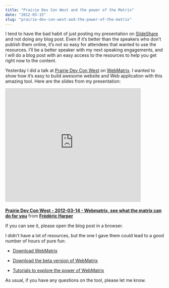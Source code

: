 ```yaml
---
title: "Prairie Dev Con West and the power of the Matrix"
date: "2012-03-15"
slug: "prairie-dev-con-west-and-the-power-of-the-matrix"
---
```


I tend to have the bad habit of just posting my presentation on [SlideShare](https://www.slideshare.net/fredericharper) and not doing any blog post. Even if it’s better than the speakers who don’t publish them online, it’s not so easy for attendees that wanted to use the resources. I’ll be a better speaker with my next speaking engagements, and I will do a blog post with an easy access to the resources to help you get right now to the content.

Yesterday I did a talk at [Prairie Dev Con West](https://www.prairiedevcon.com/) on [WebMatrix](https://www.microsoft.com/web/webmatrix/). I wanted to show how it’s easy to build awesome website and Web application with this amazing tool. Here are the slides from my presentation:

<iframe src="https://www.slideshare.net/slideshow/embed_code/key/b0XYYA5cDS9fLo" width="427" height="356" frameborder="0" marginwidth="0" marginheight="0" scrolling="no" style="border:1px solid #CCC;border-width:1px;margin-bottom:5px;max-width:100%" allowfullscreen></iframe>

**[Prairie Dev Con West - 2012-03-14 - Webmatrix, see what the matrix can do for you](https://www.slideshare.net/fredericharper/prairie-dev-con-west-20120314-webmatrix-see-what-the-matrix-can-do-for-you "Prairie Dev Con West - 2012-03-14 - Webmatrix, see what the matrix can do for you")** from **[Frédéric Harper](https://www.slideshare.net/fredericharper)**

If you can see it, please open the blog post in a browser.

I didn’t have a lot of resources, but the one I gave them could lead to a good number of hours of pure fun:

- [Download WebMatrix](https://microsoft.com/web/webmatrix)
    
- [Download the beta version of WebMatrix](https://www.microsoft.com/web/webmatrix/betafeatures.aspx)
    
- [Tutorials to explore the power of WebMatrix](https://www.asp.net/web-pages/overview/exploring-webmatrix)
    

As usual, if you have any questions on the tool, please let me know.
